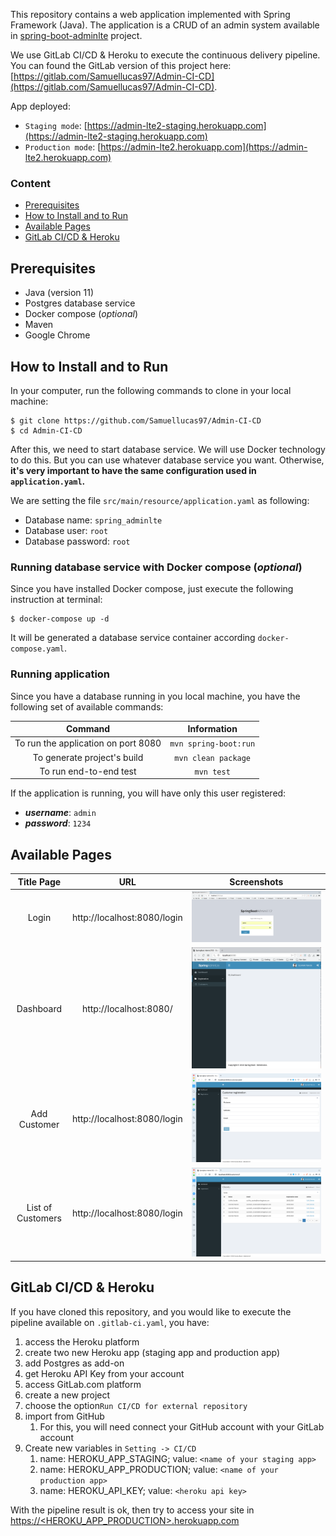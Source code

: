 
This repository contains a web application implemented with Spring Framework (Java). The application is a CRUD of an admin system available in [spring-boot-adminlte](https://github.com/hendisantika/spring-boot-adminlte) project.  

We use GitLab CI/CD & Heroku to execute the continuous delivery pipeline. You can found the GitLab version of this project here:  [https://gitlab.com/Samuellucas97/Admin-CI-CD](https://gitlab.com/Samuellucas97/Admin-CI-CD).

App deployed:
- `Staging mode`: [https://admin-lte2-staging.herokuapp.com](https://admin-lte2-staging.herokuapp.com)
- `Production mode`: [https://admin-lte2.herokuapp.com](https://admin-lte2.herokuapp.com)



### Content
- [Prerequisites](#prerequisites)
- [How to Install and to Run](#how-to-install-and-to-run)
- [Available Pages](#available-pages)
- [GitLab CI/CD & Heroku](#gitlab-ci/cd-&-heroku)


## Prerequisites

- Java (version 11)
- Postgres database service
- Docker compose (_optional_)
- Maven
- Google Chrome

## How to Install and to Run

In your computer, run the following commands to clone in your local machine:

```
$ git clone https://github.com/Samuellucas97/Admin-CI-CD  
$ cd Admin-CI-CD
```
After this, we need to start database service. We will use Docker technology to do this. But you can use whatever database service you want.
Otherwise, **it's very important to have the same configuration used in `application.yaml`.**

We are setting the file `src/main/resource/application.yaml` as following:

- Database name: `spring_adminlte`
- Database user: `root`
- Database password: `root`

### Running database service with Docker compose (_optional_)

Since you have installed Docker compose, just execute the following instruction at terminal:

```
$ docker-compose up -d
```

It will be generated a database service container according `docker-compose.yaml`.



### Running application

Since you have a database running in you local machine, you have the following set of available commands:

|                Command               |              Information             |
|:------------------------------------:|:------------------------------------:|
| To run the application  on port 8080 |          `mvn spring-boot:run`         |
|      To generate project's build     |    `mvn clean package`    |
|  To run end-to-end test | `mvn test`

If the application is running, you will have only this user registered:

- ***username***: `admin`
- ***password***: `1234`

## Available Pages

| Title Page |                URL               |              Screenshots             |
|:------------------------------------:|:------------------------------------:|:------------------------------------:|
| Login | http://localhost:8080/login |          ![Login Page](img/login.png "Login Page")         |
| Dashboard | http://localhost:8080/ |          ![Dashboard Page](img/dashboard.png "Dashboard Page")        |
| Add Customer | http://localhost:8080/login |          ![Add Customer Page](img/add.png "Add Customer Page")        |
| List of Customers | http://localhost:8080/login |          ![List Page](img/list2.png "List Page")        |


## GitLab CI/CD & Heroku

If you have cloned this repository, and you would like to execute the pipeline available on `.gitlab-ci.yaml`, you have: 

1. access the Heroku platform
2. create two new Heroku app (staging app and production app)
3. add Postgres as add-on
4. get Heroku API Key from your account
5. access GitLab.com platform
6. create a new project
7. choose the option`Run CI/CD for external repository`
8. import from GitHub 
   1. For this, you will need connect your GitHub account with your GitLab account
9. Create new variables in `Setting -> CI/CD`
   1. name: HEROKU_APP_STAGING; value: `<name of your staging app>`
   2. name: HEROKU_APP_PRODUCTION; value: `<name of your production app>`
   3. name: HEROKU_API_KEY; value: `<heroku api key>`


With the pipeline result is ok, then try to access your site in [https://<HEROKU_APP_PRODUCTION>.herokuapp.com]() 